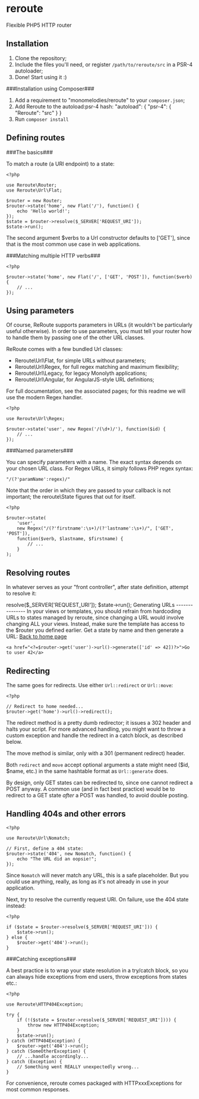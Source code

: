 # reroute
Flexible PHP5 HTTP router

Installation
------------

1. Clone the repository;
2. Include the files you'll need, or register `/path/to/reroute/src` in a
   PSR-4 autoloader;
3. Done! Start using it :)

###Installation using Composer###

1. Add a requirement to "monomelodies/reroute" to your `composer.json`;
2. Add Reroute to the autoload:psr-4 hash:
    "autoload": {
        "psr-4": {
            "Reroute": "src"
        }
    }
3. Run `composer install`

Defining routes
---------------

###The basics###

To match a route (a URI endpoint) to a state:

    <?php

    use Reroute\Router;
    use Reroute\Url\Flat;

    $router = new Router;
    $router->state('home', new Flat('/'), function() {
        echo 'Hello world!';
    });
    $state = $router->resolve($_SERVER['REQUEST_URI']);
    $state->run();

The second argument $verbs to a Url constructor defaults to ['GET'], since
that is the most common use case in web applications.

###Matching multiple HTTP verbs###

    <?php

    $router->state('home', new Flat('/', ['GET', 'POST']), function($verb) {
        // ...
    });

Using parameters
----------------

Of course, ReRoute supports parameters in URLs (it wouldn't be particularly
useful otherwise). In order to use parameters, you must tell your router how
to handle them by passing one of the other URL classes.

ReRoute comes with a few bundled Url classes:

- Reroute\Url\Flat, for simple URLs without parameters;
- Reroute\Url\Regex, for full regex matching and maximum flexibility;
- Reroute\Url\Legacy, for legacy Monolyth applications;
- Reroute\Url\Angular, for AngularJS-style URL definitions;

For full documentation, see the associated pages; for this readme we will
use the modern Regex handler.

    <?php

    use Reroute\Url\Regex;

    $router->state('user', new Regex('/(\d+)/'), function($id) {
        // ...
    });

###Named parameters###

You can specify parameters with a name. The exact syntax depends on your chosen
URL class. For Regex URLs, it simply follows PHP regex syntax:

    "/(?'paramName':regex)/"

Note that the order in which they are passed to your callback is not important;
the reroute\State figures that out for itself.

    <?php

    $router->state(
        'user',
        new Regex("/(?'firstname':\s+)/(?'lastname':\s+)/", ['GET', 'POST']),
        function($verb, $lastname, $firstname) {
            // ...
        }
    );

Resolving routes
----------------

In whatever serves as your "front controller", after state definition, attempt
to resolve it:

<?php

$state = $router->resolve($_SERVER['REQUEST_URI']);
$state->run();

Generating URLs
---------------

In your views or templates, you should refrain from hardcoding URLs to states
managed by reroute, since changing a URL would involve changing ALL your views.

Instead, make sure the template has access to the $router you defined earlier.
Get a state by name and then generate a URL:

    <a href="<?=$router->get('home')->url()->generate()?>">Back to home page</a>
    <a href="<?=$router->get('user')->url()->generate(['id' => 42])?>">Go to user 42</a>

Redirecting
-----------

The same goes for redirects. Use either `Url::redirect` or `Url::move`:

    <?php

    // Redirect to home needed...
    $router->get('home')->url()->redirect();

The redirect method is a pretty dumb redirector; it issues a 302 header and halts
your script. For more advanced handling, you might want to throw a custom
exception and handle the redirect in a catch block, as described below.

The move method is similar, only with a 301 (permanent redirect) header.

Both `redirect` and `move` accept optional arguments a state might need ($id,
$name, etc.) in the same hashtable format as `Url::generate` does.

By design, only GET states can be redirected to, since one cannot redirect a
POST anyway. A common use (and in fact best practice) would be to redirect to
a GET state _after_ a POST was handled, to avoid double posting.

Handling 404s and other errors
------------------------------

    <?php

    use Reroute\Url\Nomatch;

    // First, define a 404 state:
    $router->state('404', new Nomatch, function() {
        echo "The URL did an oopsie!";
    });

Since `Nomatch` will never match any URL, this is a safe placeholder. But you
could use anything, really, as long as it's not already in use in your
application.

Next, try to resolve the currently request URI. On failure, use the 404 state
instead:

    <?php

    if ($state = $router->resolve($_SERVER['REQUEST_URI'])) {
        $state->run();
    } else {
        $router->get('404')->run();
    }

###Catching exceptions###

A best practice is to wrap your state resolution in a try/catch block, so you
can always hide exceptions from end users, throw exceptions from states etc.:

    <?php
    
    use Reroute\HTTP404Exception;

    try {
        if (!($state = $router->resolve($_SERVER['REQUEST_URI']))) {
            throw new HTTP404Exception;
        }
        $state->run();
    } catch (HTTP404Exception) {
        $router->get('404')->run();
    } catch (SomeOtherException) {
        // ...handle accordingly...
    } catch (Exception) {
        // Something went REALLY unexpectedly wrong...
    }

For convenience, reroute comes packaged with HTTPxxxExceptions for most common
responses.
